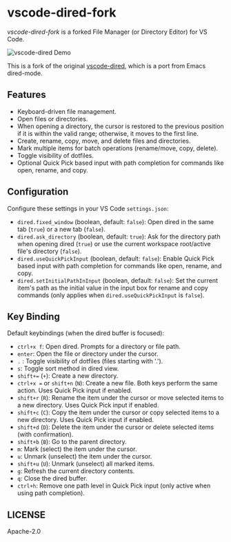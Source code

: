 # vscode-dired-fork

*vscode-dired-fork* is a forked File Manager (or Directory Editor) for VS Code.

![vscode-dired Demo](https://github.com/crimair/vscode-dired-fork/raw/master/vscode-dired.gif)

This is a fork of the original [vscode-dired](https://github.com/shirou/vscode-dired), which is a port from Emacs dired-mode.

## Features

- Keyboard-driven file management.
- Open files or directories.
- When opening a directory, the cursor is restored to the previous position if it is within the valid range; otherwise, it moves to the first line.
- Create, rename, copy, move, and delete files and directories.
- Mark multiple items for batch operations (rename/move, copy, delete).
- Toggle visibility of dotfiles.
- Optional Quick Pick based input with path completion for commands like open, rename, and copy.

## Configuration

Configure these settings in your VS Code `settings.json`:

- `dired.fixed_window` (boolean, default: `false`): Open dired in the same tab (`true`) or a new tab (`false`).
- `dired.ask_directory` (boolean, default: `true`): Ask for the directory path when opening dired (`true`) or use the current workspace root/active file's directory (`false`).
- `dired.useQuickPickInput` (boolean, default: `false`): Enable Quick Pick based input with path completion for commands like open, rename, and copy.
- `dired.setInitialPathInInput` (boolean, default: `false`): Set the current item's path as the initial value in the input box for rename and copy commands (only applies when `dired.useQuickPickInput` is `false`).

## Key Binding

Default keybindings (when the dired buffer is focused):

- `ctrl+x f`: Open dired. Prompts for a directory or file path.
- `enter`: Open the file or directory under the cursor.
- `.` : Toggle visibility of dotfiles (files starting with '.').
- `s`: Toggle sort method in dired view.
- `shift+=` (`+`): Create a new directory.
- `ctrl+x =` or `shift+n` (`N`): Create a new file. Both keys perform the same action. Uses Quick Pick input if enabled.
- `shift+r` (`R`): Rename the item under the cursor or move selected items to a new directory. Uses Quick Pick input if enabled.
- `shift+c` (`C`): Copy the item under the cursor or copy selected items to a new directory. Uses Quick Pick input if enabled.
- `shift+d` (`D`): Delete the item under the cursor or delete selected items (with confirmation).
- `shift+b` (`B`): Go to the parent directory.
- `m`: Mark (select) the item under the cursor.
- `u`: Unmark (unselect) the item under the cursor.
- `shift+u` (`U`): Unmark (unselect) all marked items.
- `g`: Refresh the current directory contents.
- `q`: Close the dired buffer.
- `ctrl+h`: Remove one path level in Quick Pick input (only active when using path completion).

## LICENSE

Apache-2.0
